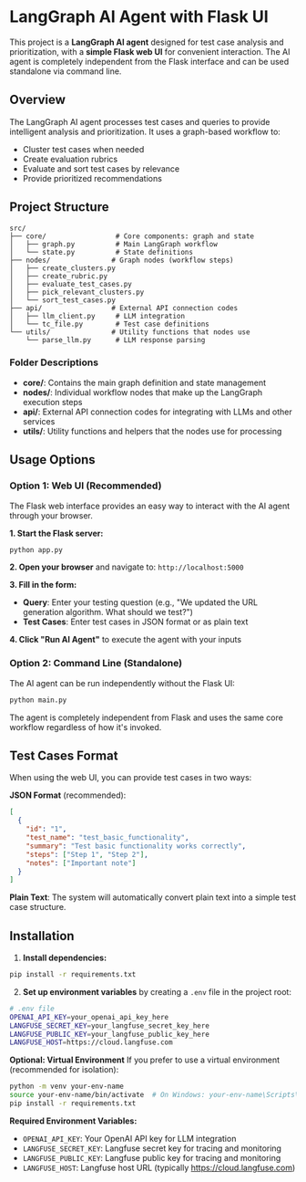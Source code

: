 # LangGraph AI Agent with Flask UI

This project is a **LangGraph AI agent** designed for test case analysis and prioritization, with a **simple Flask web UI** for convenient interaction. The AI agent is completely independent from the Flask interface and can be used standalone via command line.

## Overview

The LangGraph AI agent processes test cases and queries to provide intelligent analysis and prioritization. It uses a graph-based workflow to:
- Cluster test cases when needed
- Create evaluation rubrics
- Evaluate and sort test cases by relevance
- Provide prioritized recommendations

## Project Structure

```
src/
├── core/                 # Core components: graph and state
│   ├── graph.py          # Main LangGraph workflow
│   └── state.py          # State definitions
├── nodes/               # Graph nodes (workflow steps)
│   ├── create_clusters.py
│   ├── create_rubric.py
│   ├── evaluate_test_cases.py
│   ├── pick_relevant_clusters.py
│   └── sort_test_cases.py
├── api/                 # External API connection codes
│   ├── llm_client.py     # LLM integration
│   └── tc_file.py        # Test case definitions
└── utils/               # Utility functions that nodes use
    └── parse_llm.py      # LLM response parsing
```

### Folder Descriptions

- **core/**: Contains the main graph definition and state management
- **nodes/**: Individual workflow nodes that make up the LangGraph execution steps
- **api/**: External API connection codes for integrating with LLMs and other services
- **utils/**: Utility functions and helpers that the nodes use for processing

## Usage Options

### Option 1: Web UI (Recommended)

The Flask web interface provides an easy way to interact with the AI agent through your browser.

**1. Start the Flask server:**
```bash
python app.py
```

**2. Open your browser** and navigate to: `http://localhost:5000`

**3. Fill in the form:**
- **Query**: Enter your testing question (e.g., "We updated the URL generation algorithm. What should we test?")
- **Test Cases**: Enter test cases in JSON format or as plain text

**4. Click "Run AI Agent"** to execute the agent with your inputs

### Option 2: Command Line (Standalone)

The AI agent can be run independently without the Flask UI:

```bash
python main.py
```

The agent is completely independent from Flask and uses the same core workflow regardless of how it's invoked.

## Test Cases Format

When using the web UI, you can provide test cases in two ways:

**JSON Format** (recommended):
```json
[
  {
    "id": "1",
    "test_name": "test_basic_functionality",
    "summary": "Test basic functionality works correctly",
    "steps": ["Step 1", "Step 2"],
    "notes": ["Important note"]
  }
]
```

**Plain Text**: The system will automatically convert plain text into a simple test case structure.

## Installation

1. **Install dependencies:**
```bash
pip install -r requirements.txt
```

2. **Set up environment variables** by creating a `.env` file in the project root:
```bash
# .env file
OPENAI_API_KEY=your_openai_api_key_here
LANGFUSE_SECRET_KEY=your_langfuse_secret_key_here
LANGFUSE_PUBLIC_KEY=your_langfuse_public_key_here
LANGFUSE_HOST=https://cloud.langfuse.com
```

**Optional: Virtual Environment**
If you prefer to use a virtual environment (recommended for isolation):
```bash
python -m venv your-env-name
source your-env-name/bin/activate  # On Windows: your-env-name\Scripts\activate
pip install -r requirements.txt
```

**Required Environment Variables:**
- `OPENAI_API_KEY`: Your OpenAI API key for LLM integration
- `LANGFUSE_SECRET_KEY`: Langfuse secret key for tracing and monitoring
- `LANGFUSE_PUBLIC_KEY`: Langfuse public key for tracing and monitoring
- `LANGFUSE_HOST`: Langfuse host URL (typically https://cloud.langfuse.com)

